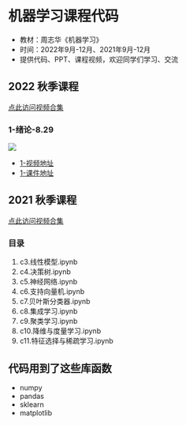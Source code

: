 # 机器学习课程代码

- 教材：周志华《机器学习》
- 时间：2022年9月-12月、2021年9月-12月
- 提供代码、PPT、课程视频，欢迎同学们学习、交流

## 2022 秋季课程
[点此访问视频合集](https://space.bilibili.com/693033162/channel/collectiondetail?sid=678748)

### 1-绪论-8.29
[![](https://bb-embed.herokuapp.com/embed?v=BV1Ad4y1R7h3)](https://player.bilibili.com/player.html?aid=387584400&bvid=BV1Ad4y1R7h3&cid=818954577&page=1)
- [1-视频地址](https://www.bilibili.com/video/BV1Ad4y1R7h3)
- [1-课件地址](https://www.bilibili.com/read/cv18358275)

## 2021 秋季课程
[点此访问视频合集](https://space.bilibili.com/693033162/channel/collectiondetail?sid=237796)
### 目录
1. c3.线性模型.ipynb
2. c4.决策树.ipynb
3. c5.神经网络.ipynb
4. c6.支持向量机.ipynb
5. c7.贝叶斯分类器.ipynb
6. c8.集成学习.ipynb
7. c9.聚类学习.ipynb
8. c10.降维与度量学习.ipynb
9. c11.特征选择与稀疏学习.ipynb

## 代码用到了这些库函数
- numpy
- pandas
- sklearn
- matplotlib

